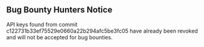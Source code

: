 ## Bug Bounty Hunters Notice
API keys found from commit c122731b33ef75529e0660a22b294afc5be3fc05 have already been revoked and will not be accepted for bug bounties.